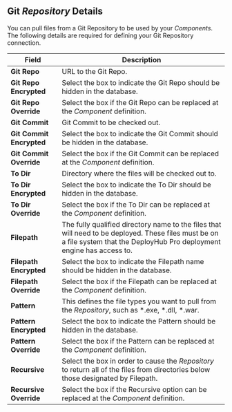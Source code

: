 
## Git _Repository_ Details

You can pull files from a Git Repository to be used by your _Components_.  The following details are required for defining your Git Repository connection.

| Field                    | Description                                                                                                                                                             |
|--------------------------|-------------------------------------------------------------------------------------------------------------------------------------------------------------------------|
| **Git Repo**             | URL to the Git Repo.                                                                                                                                                    |
| **Git Repo Encrypted**   | Select the box to indicate the Git Repo should be hidden in the database.                                                                                               |
| **Git Repo Override**    | Select the box if the Git Repo can be replaced at the _Component_ definition.                                                                                           |
| **Git Commit**           | Git Commit to be checked out.                                                                                                                                           |
| **Git Commit Encrypted** | Select the box to indicate the Git Commit should be hidden in the database.                                                                                             |
| **Git Commit Override**  | Select the box if the Git Commit can be replaced at the _Component_ definition.                                                                                         |
| **To Dir**               | Directory where the files will be checked out to.                                                                                                                       |
| **To Dir Encrypted**     | Select the box to indicate the To Dir should be hidden in the database.                                                                                                 |
| **To Dir Override**      | Select the box if the To Dir can be replaced at the _Component_ definition.                                                                                             |
| **Filepath**             | The fully qualified directory name to the files that will need to be deployed. These files must be on a file system that the DeployHub Pro deployment engine has access to. |
| **Filepath Encrypted**   | Select the box to indicate the Filepath name should be hidden in the database.                                                                                          |
| **Filepath Override**    | Select the box if the Filepath can be replaced at the _Component_ definition.                                                                                           |
| **Pattern**              | This defines the file types you want to pull from the _Repository_, such as \*.exe, \*.dll, \*.war.                                                                     |
| **Pattern Encrypted**    | Select the box to indicate the Pattern should be hidden in the database.                                                                                                |
| **Pattern Override**     | Select the box if the Pattern can be replaced at the _Component_ definition.                                                                                            |
| **Recursive**            | Select the box in order to cause the _Repository_ to return all of the files from directories below those designated by Filepath.                                       |
| **Recursive Override**   | Select the box if the Recursive option can be replaced at the _Component_ definition.                                                                                   |
